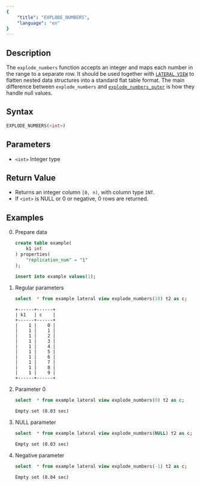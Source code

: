 ```yaml
---
{
    "title": "EXPLODE_NUMBERS",
    "language": "en"
}
---
```


## Description
The `explode_numbers` function accepts an integer and maps each number in the range to a separate row. It should be used together with [`LATERAL VIEW`](../../../query-data/lateral-view.md) to flatten nested data structures into a standard flat table format. The main difference between `explode_numbers` and [`explode_numbers_outer`](./explode-numbers-outer.md) is how they handle null values.

## Syntax
```sql
EXPLODE_NUMBERS(<int>)
```

## Parameters
- `<int>` Integer type

## Return Value
- Returns an integer column `[0, n)`, with column type `INT`.
- If `<int>` is NULL or 0 or negative, 0 rows are returned.


## Examples
0. Prepare data
    ```sql
    create table example(
        k1 int
    ) properties(
        "replication_num" = "1"
    );

    insert into example values(1);
    ```
1. Regular parameters
    ```sql
    select  * from example lateral view explode_numbers(10) t2 as c;
    ```
    ```text
    +------+------+
    | k1   | c    |
    +------+------+
    |    1 |    0 |
    |    1 |    1 |
    |    1 |    2 |
    |    1 |    3 |
    |    1 |    4 |
    |    1 |    5 |
    |    1 |    6 |
    |    1 |    7 |
    |    1 |    8 |
    |    1 |    9 |
    +------+------+
    ```
2. Parameter 0
    ```sql
    select  * from example lateral view explode_numbers(0) t2 as c;
    ```
    ```text
    Empty set (0.03 sec)
    ```
3. NULL parameter
    ```sql
    select  * from example lateral view explode_numbers(NULL) t2 as c;
    ```
    ```text
    Empty set (0.03 sec)
    ```
4. Negative parameter
    ```sql
    select  * from example lateral view explode_numbers(-1) t2 as c;
    ```
    ```text
    Empty set (0.04 sec)
    ```